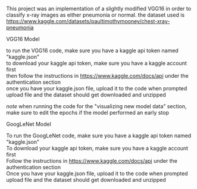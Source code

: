 This project was an implementation of a slightly modified VGG16 in order to classify x-ray images as either pneumonia or normal.
the dataset used is https://www.kaggle.com/datasets/paultimothymooney/chest-xray-pneumonia


VGG16 Model

to run the VGG16 code, make sure you have a kaggle api token named "kaggle.json"  
to download your kaggle api token, make sure you have a kaggle account first  
then follow the instructions in https://www.kaggle.com/docs/api under the authentication section  
once you have your kaggle.json file, upload it to the code when prompted upload file and the dataset should get downloaded and unzipped  

*note* when running the code for the "visualizing new model data" section, make sure to edit the epochs if the model performed an early stop


GoogLeNet Model 


To run the GoogLeNet code, make sure you have a kaggle api token named "kaggle.json"  
To download your kaggle api token, make sure you have a kaggle account first  
Follow the instructions in https://www.kaggle.com/docs/api under the authentication section  
Once you have your kaggle.json file, upload it to the code when prompted upload file and the dataset should get downloaded and unzipped  
